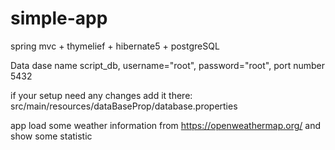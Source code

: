 # simple-app
spring mvc + thymelief + hibernate5 + postgreSQL

Data dase name script_db, username="root", password="root", port number 5432

if your setup need any changes add it there: src/main/resources/dataBaseProp/database.properties


app load some weather information from https://openweathermap.org/ and show some statistic
